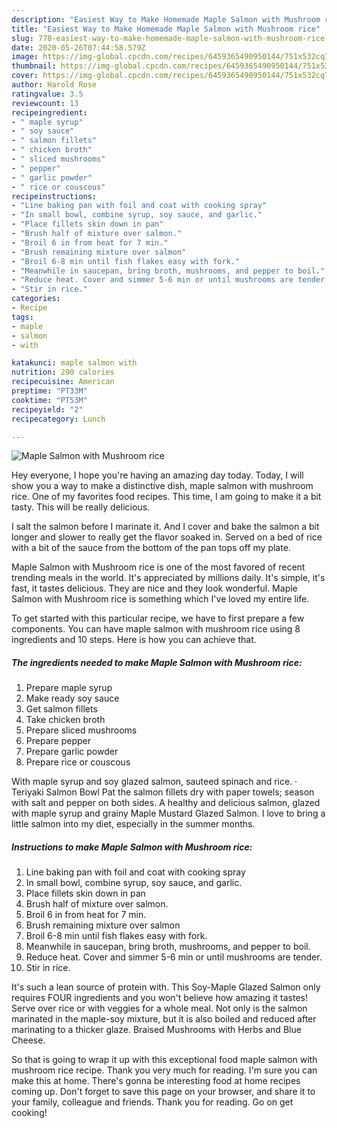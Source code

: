 ```yaml
---
description: "Easiest Way to Make Homemade Maple Salmon with Mushroom rice"
title: "Easiest Way to Make Homemade Maple Salmon with Mushroom rice"
slug: 778-easiest-way-to-make-homemade-maple-salmon-with-mushroom-rice
date: 2020-05-26T07:44:58.579Z
image: https://img-global.cpcdn.com/recipes/6459365490950144/751x532cq70/maple-salmon-with-mushroom-rice-recipe-main-photo.jpg
thumbnail: https://img-global.cpcdn.com/recipes/6459365490950144/751x532cq70/maple-salmon-with-mushroom-rice-recipe-main-photo.jpg
cover: https://img-global.cpcdn.com/recipes/6459365490950144/751x532cq70/maple-salmon-with-mushroom-rice-recipe-main-photo.jpg
author: Harold Rose
ratingvalue: 3.5
reviewcount: 13
recipeingredient:
- " maple syrup"
- " soy sauce"
- " salmon fillets"
- " chicken broth"
- " sliced mushrooms"
- " pepper"
- " garlic powder"
- " rice or couscous"
recipeinstructions:
- "Line baking pan with foil and coat with cooking spray"
- "In small bowl, combine syrup, soy sauce, and garlic."
- "Place fillets skin down in pan"
- "Brush half of mixture over salmon."
- "Broil 6 in from heat for 7 min."
- "Brush remaining mixture over salmon"
- "Broil 6-8 min until fish flakes easy with fork."
- "Meanwhile in saucepan, bring broth, mushrooms, and pepper to boil."
- "Reduce heat. Cover and simmer 5-6 min or until mushrooms are tender."
- "Stir in rice."
categories:
- Recipe
tags:
- maple
- salmon
- with

katakunci: maple salmon with 
nutrition: 290 calories
recipecuisine: American
preptime: "PT33M"
cooktime: "PT53M"
recipeyield: "2"
recipecategory: Lunch

---
```



![Maple Salmon with Mushroom rice](https://img-global.cpcdn.com/recipes/6459365490950144/751x532cq70/maple-salmon-with-mushroom-rice-recipe-main-photo.jpg)

Hey everyone, I hope you're having an amazing day today. Today, I will show you a way to make a distinctive dish, maple salmon with mushroom rice. One of my favorites food recipes. This time, I am going to make it a bit tasty. This will be really delicious.

I salt the salmon before I marinate it. And I cover and bake the salmon a bit longer and slower to really get the flavor soaked in. Served on a bed of rice with a bit of the sauce from the bottom of the pan tops off my plate.

Maple Salmon with Mushroom rice is one of the most favored of recent trending meals in the world. It's appreciated by millions daily. It's simple, it's fast, it tastes delicious. They are nice and they look wonderful. Maple Salmon with Mushroom rice is something which I've loved my entire life.


To get started with this particular recipe, we have to first prepare a few components. You can have maple salmon with mushroom rice using 8 ingredients and 10 steps. Here is how you can achieve that.

<!--inarticleads1-->

##### The ingredients needed to make Maple Salmon with Mushroom rice:

1. Prepare  maple syrup
1. Make ready  soy sauce
1. Get  salmon fillets
1. Take  chicken broth
1. Prepare  sliced mushrooms
1. Prepare  pepper
1. Prepare  garlic powder
1. Prepare  rice or couscous


With maple syrup and soy glazed salmon, sauteed spinach and rice. · Teriyaki Salmon Bowl Pat the salmon fillets dry with paper towels; season with salt and pepper on both sides. A healthy and delicious salmon, glazed with maple syrup and grainy Maple Mustard Glazed Salmon. I love to bring a little salmon into my diet, especially in the summer months. 

<!--inarticleads2-->

##### Instructions to make Maple Salmon with Mushroom rice:

1. Line baking pan with foil and coat with cooking spray
1. In small bowl, combine syrup, soy sauce, and garlic.
1. Place fillets skin down in pan
1. Brush half of mixture over salmon.
1. Broil 6 in from heat for 7 min.
1. Brush remaining mixture over salmon
1. Broil 6-8 min until fish flakes easy with fork.
1. Meanwhile in saucepan, bring broth, mushrooms, and pepper to boil.
1. Reduce heat. Cover and simmer 5-6 min or until mushrooms are tender.
1. Stir in rice.


It&#39;s such a lean source of protein with. This Soy-Maple Glazed Salmon only requires FOUR ingredients and you won&#39;t believe how amazing it tastes! Serve over rice or with veggies for a whole meal. Not only is the salmon marinated in the maple-soy mixture, but it is also boiled and reduced after marinating to a thicker glaze. Braised Mushrooms with Herbs and Blue Cheese. 

So that is going to wrap it up with this exceptional food maple salmon with mushroom rice recipe. Thank you very much for reading. I'm sure you can make this at home. There's gonna be interesting food at home recipes coming up. Don't forget to save this page on your browser, and share it to your family, colleague and friends. Thank you for reading. Go on get cooking!
